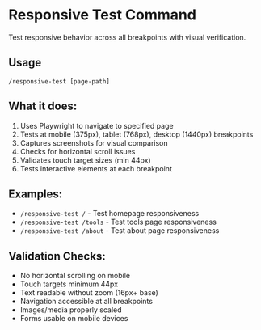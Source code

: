 # Responsive Test Command

Test responsive behavior across all breakpoints with visual verification.

## Usage
`/responsive-test [page-path]`

## What it does:
1. Uses Playwright to navigate to specified page
2. Tests at mobile (375px), tablet (768px), desktop (1440px) breakpoints  
3. Captures screenshots for visual comparison
4. Checks for horizontal scroll issues
5. Validates touch target sizes (min 44px)
6. Tests interactive elements at each breakpoint

## Examples:
- `/responsive-test /` - Test homepage responsiveness
- `/responsive-test /tools` - Test tools page responsiveness
- `/responsive-test /about` - Test about page responsiveness

## Validation Checks:
- No horizontal scrolling on mobile
- Touch targets minimum 44px
- Text readable without zoom (16px+ base)
- Navigation accessible at all breakpoints
- Images/media properly scaled
- Forms usable on mobile devices